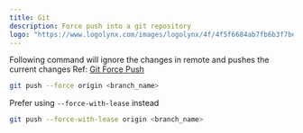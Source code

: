 ```yaml
---
title: Git
description: Force push into a git repository
logo: "https://www.logolynx.com/images/logolynx/4f/4f5f6684ab7fb6b3f7be735e31803c84.png"
---
```


Following command will ignore the changes in remote and pushes the current changes
Ref: [Git Force Push](https://git-scm.com/docs/git-push#Documentation/git-push.txt---force)
```sh
git push --force origin <branch_name>
```

Prefer using `--force-with-lease` instead
```sh
git push --force-with-lease origin <branch_name>
```